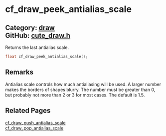 [](../header.md ':include')

# cf_draw_peek_antialias_scale

Category: [draw](/api_reference?id=draw)  
GitHub: [cute_draw.h](https://github.com/RandyGaul/cute_framework/blob/master/include/cute_draw.h)  
---

Returns the last antialias scale.

```cpp
float cf_draw_peek_antialias_scale();
```

## Remarks

Antialias scale controls how much antialiasing will be used. A larger number makes the borders of shapes blurry.
The number must be greater than 0, but probably not more than 2 or 3 for most cases. The default is 1.5.

## Related Pages

[cf_draw_push_antialias_scale](/draw/cf_draw_push_antialias_scale.md)  
[cf_draw_pop_antialias_scale](/draw/cf_draw_pop_antialias_scale.md)  
